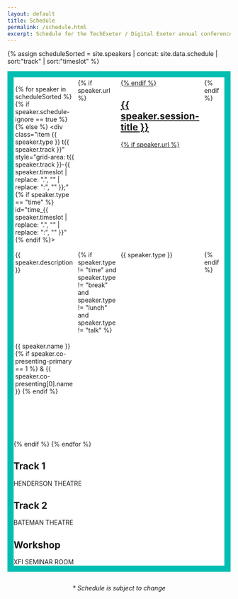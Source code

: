 ```yaml
---
layout: default
title: Schedule
permalink: /schedule.html
excerpt: Schedule for the TechExeter / Digital Exeter annual conference on 15th September 2022.
---
```


{% assign scheduleSorted = site.speakers | concat: site.data.schedule | sort:"track" | sort:"timeslot" %}

<style type="text/css">

  .schedule-wrap {
      margin:0em 0em 2em;
      border-color: #00bfb2;
      border-width: 1em;
      border-style: solid; 
      background-color:#fff;
  }
  .schedule-wrap h1 {
    font-size: 2rem;
    background-color: #fff;
    padding: 0.5em 0.25em;
    margin:0px;
  }
  #schedule {
    padding:0.25em;
    display: grid;
    grid-gap: 0.2em;
    gap:0.2em;
    grid-template-areas:
      "thead  t1head    t2head     workshophead"
      "t-0830 t12-0830  t12-0830   t12-0830 "
      "t-0845 t12-0830  t12-0830   t12-0830 "
      "t-0900 t12-0830  t12-0830   t12-0830 "
      "t-0915 t12-0830  t12-0830   t12-0830 "
      "t-0930 t12-0930  t12-0930   ."
      "t-0945 t1-0945   t12-0945   ."
      "t-1000 t1-0945   t12-0945   ."
      "t-1015 t1-1015   t2-1015    tworkshop-1015"
      "t-1030 t1-1015   t2-1015    tworkshop-1015"
      "t-1045 t1-1015   t2-1015    tworkshop-1015"
      "t-1100 t12-1100  t12-1100   ."
      "t-1115 t12-1100  t12-1100    ."
      "t-1130 t1-1130   t2-1130    ."
      "t-1145 t1-1130   t2-1130    ."
      "t-1200 t1-1200   t2-1200   . "
      "t-1215 t1-1200   t2-1200    ."
      "t-1230 t1-1230   t2-1230    ."
      "t-1245 t1-1230   t2-1230    ."
      "t-1300 t12-1300  t12-1300   ."
      "t-1315 t12-1300  t12-1300   ."
      "t-1330 t12-1300  t12-1300   ."
      "t-1345 t12-1300  t12-1300   ."
      "t-1400 t1-1400   t2-1400    ."
      "t-1415 t1-1400   t2-1400    ."
      "t-1430 t1-1400   t2-1400    ."
      "t-1445 t1-1445   t2-1445    ."
      "t-1500 t1-1445   t2-1445    ."
      "t-1515 t1-1445   t2-1445    ."
      "t-1530 t12-1530  t12-1530   tworkshop-1530"
      "t-1545 t12-1530  t12-1530    ."
      "t-1600 t1-1600   t2-1600    ."
      "t-1615 t1-1600   t2-1600    ."
      "t-1630 t1-1600   t2-1600    ."
      "t-1645 t12-1645  t12-1645   ."
      "t-1700 t12-1700  t12-1700   ."
      "t-1715 t12-1715  t12-1715   ."
      ".      t1-tba    t2-tba     .";
  }
  
  #schedule .small-time {
    display:none;
  }

  @media screen and (max-width: 40em) {
      .schedule-wrap {
        border:0px;
        background:none;
      }
      #schedule {
        box-shadow:none;
        padding:0px;
        grid-gap: 0px;
        gap:0px;
      }
      #schedule .time {
        display:none;
      }
      .item {
        border:1px solid #fff;
      }
      #schedule .small-time {
        display:inline-block;
      }
  }

</style>

<div class="container">

<div class="schedule-wrap">
<div id="schedule">

  {% for speaker in scheduleSorted %}
  {% if speaker.schedule-ignore == true %}
  {% else %}
    <div class="item {{ speaker.type }} t{{ speaker.track }}" style="grid-area: t{{ speaker.track }}-{{ speaker.timeslot | replace: ".", ""  | replace: ":", "" }};" {% if speaker.type == "time" %} id="time_{{ speaker.timeslot | replace: ".", ""  | replace: ":", "" }}" {% endif %}>
      <div class="small-time">{{ speaker.timeslot }} </div>
      {% if speaker.url %}
      <a href="{{ speaker.url }}">
      {% endif %}
      <h2>{{ speaker.session-title }}</h2>
      {% if speaker.url %}
      </a>
      {% endif %}
      <div class="description">{{ speaker.description }}</div>
      {% if speaker.type != "time" and speaker.type != "break" and speaker.type != "lunch"  and speaker.type != "talk" %}
      <div class="type"> {{ speaker.type }}</div>
      {% endif %}
      <div class="speaker">    
        {{ speaker.name }}
        {% if speaker.co-presenting-primary == 1 %} 
          &amp; {{ speaker.co-presenting[0].name }}
        {% endif %}
      </div>
    </div>
  {% endif %}
  {% endfor %}

  <div class="item head t1" style="grid-area: t1head;" id="track_1">
  <h2>Track 1</h2>
  HENDERSON THEATRE
  </div>
  <div class="item head t2" style="grid-area: t2head;" id="track_2">
  <h2>Track 2</h2>
  BATEMAN THEATRE
  </div>
  <div class="item head tworkshop" style="grid-area: workshophead;" id="track_woskhop">
  <h2>Workshop</h2>
  XFI SEMINAR ROOM
  </div>

</div>
</div>

<div style="text-align:center;"><em>* Schedule is subject to change</em></div>

</div>
